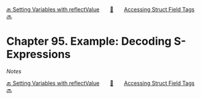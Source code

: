 [🔙 Setting Variables with reflectValue][previous-chapter]&nbsp;&nbsp;&nbsp;&nbsp;&nbsp;&nbsp;&nbsp;[🏡][readme]&nbsp;&nbsp;&nbsp;&nbsp;&nbsp;&nbsp;&nbsp;[Accessing Struct Field Tags 🔜][upcoming-chapter]

# Chapter 95. Example: Decoding S-Expressions

_Notes_

[🔙 Setting Variables with reflectValue][previous-chapter]&nbsp;&nbsp;&nbsp;&nbsp;&nbsp;&nbsp;&nbsp;[🏡][readme]&nbsp;&nbsp;&nbsp;&nbsp;&nbsp;&nbsp;&nbsp;[Accessing Struct Field Tags 🔜][upcoming-chapter]

[readme]: README.md
[previous-chapter]: ch094-setting-variables-with-reflectvalue.md
[upcoming-chapter]: ch096-accessing-struct-field-tags.md